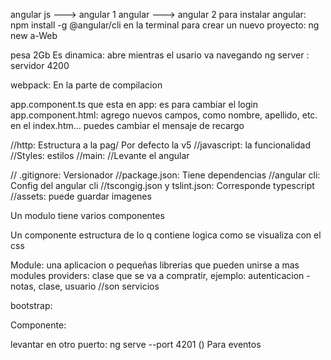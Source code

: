 angular js ---> angular 1
angular ---> angular 2
para instalar angular: npm install -g @angular/cli en la terminal
para crear un nuevo proyecto: ng new a-Web

pesa 2Gb
Es dinamica: abre mientras el usario va navegando
ng server : servidor 4200

webpack: En la parte de compilacion

app.component.ts que esta en app: es para cambiar el login
app.component.html: agrego nuevos campos, como nombre, apellido, etc.
en el index.htm... puedes cambiar el mensaje de recargo

//http: Estructura a la pag/ Por defecto la v5
//javascript: la funcionalidad
//Styles: estilos
//main: //Levante el angular

// .gitignore: Versionador
//package.json: Tiene dependencias
 //angular cli: Config del angular cli
//tscongig.json y tslint.json: Corresponde typescript
//assets: puede guardar imagenes

Un modulo tiene varios componentes

Un componente 
estructura de lo q contiene
logica
como se visualiza con el css

Module: una aplicacion o pequeñas librerias que pueden unirse a mas modules 
providers: clase que se va a compratir, ejemplo: 
autenticacion - notas, clase, usuario //son servicios

bootstrap: 

Componente: 

levantar en otro puerto: ng serve --port 4201
() Para eventos



